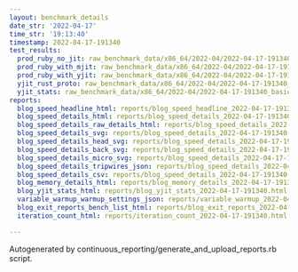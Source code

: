 ```yaml
---
layout: benchmark_details
date_str: '2022-04-17'
time_str: '19:13:40'
timestamp: 2022-04-17-191340
test_results:
  prod_ruby_no_jit: raw_benchmark_data/x86_64/2022-04/2022-04-17-191340_basic_benchmark_prod_ruby_no_jit.json
  prod_ruby_with_mjit: raw_benchmark_data/x86_64/2022-04/2022-04-17-191340_basic_benchmark_prod_ruby_with_mjit.json
  prod_ruby_with_yjit: raw_benchmark_data/x86_64/2022-04/2022-04-17-191340_basic_benchmark_prod_ruby_with_yjit.json
  yjit_rust_proto: raw_benchmark_data/x86_64/2022-04/2022-04-17-191340_basic_benchmark_yjit_rust_proto.json
  yjit_stats: raw_benchmark_data/x86_64/2022-04/2022-04-17-191340_basic_benchmark_yjit_stats.json
reports:
  blog_speed_headline_html: reports/blog_speed_headline_2022-04-17-191340.html
  blog_speed_details_html: reports/blog_speed_details_2022-04-17-191340.html
  blog_speed_details_raw_details_html: reports/blog_speed_details_2022-04-17-191340.raw_details.html
  blog_speed_details_svg: reports/blog_speed_details_2022-04-17-191340.svg
  blog_speed_details_head_svg: reports/blog_speed_details_2022-04-17-191340.head.svg
  blog_speed_details_back_svg: reports/blog_speed_details_2022-04-17-191340.back.svg
  blog_speed_details_micro_svg: reports/blog_speed_details_2022-04-17-191340.micro.svg
  blog_speed_details_tripwires_json: reports/blog_speed_details_2022-04-17-191340.tripwires.json
  blog_speed_details_csv: reports/blog_speed_details_2022-04-17-191340.csv
  blog_memory_details_html: reports/blog_memory_details_2022-04-17-191340.html
  blog_yjit_stats_html: reports/blog_yjit_stats_2022-04-17-191340.html
  variable_warmup_warmup_settings_json: reports/variable_warmup_2022-04-17-191340.warmup_settings.json
  blog_exit_reports_bench_list_html: reports/blog_exit_reports_2022-04-17-191340.bench_list.html
  iteration_count_html: reports/iteration_count_2022-04-17-191340.html

---
```

Autogenerated by continuous_reporting/generate_and_upload_reports.rb script.
